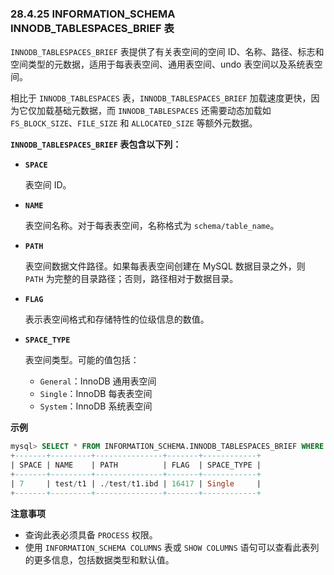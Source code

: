 ### 28.4.25 INFORMATION_SCHEMA INNODB_TABLESPACES_BRIEF 表

`INNODB_TABLESPACES_BRIEF` 表提供了有关表空间的空间 ID、名称、路径、标志和空间类型的元数据，适用于每表表空间、通用表空间、undo 表空间以及系统表空间。

相比于 `INNODB_TABLESPACES` 表，`INNODB_TABLESPACES_BRIEF` 加载速度更快，因为它仅加载基础元数据，而 `INNODB_TABLESPACES` 还需要动态加载如 `FS_BLOCK_SIZE`、`FILE_SIZE` 和 `ALLOCATED_SIZE` 等额外元数据。

**`INNODB_TABLESPACES_BRIEF` 表包含以下列：**

- **`SPACE`**
  
  表空间 ID。
  
- **`NAME`**
  
  表空间名称。对于每表表空间，名称格式为 `schema/table_name`。
  
- **`PATH`**
  
  表空间数据文件路径。如果每表表空间创建在 MySQL 数据目录之外，则 `PATH` 为完整的目录路径；否则，路径相对于数据目录。
  
- **`FLAG`**
  
  表示表空间格式和存储特性的位级信息的数值。
  
- **`SPACE_TYPE`**
  
  表空间类型。可能的值包括：
  - `General`：InnoDB 通用表空间
  - `Single`：InnoDB 每表表空间
  - `System`：InnoDB 系统表空间

**示例**

```sql
mysql> SELECT * FROM INFORMATION_SCHEMA.INNODB_TABLESPACES_BRIEF WHERE SPACE = 7;
+-------+---------+---------------+-------+------------+
| SPACE | NAME    | PATH          | FLAG  | SPACE_TYPE |
+-------+---------+---------------+-------+------------+
| 7     | test/t1 | ./test/t1.ibd | 16417 | Single     |
+-------+---------+---------------+-------+------------+
```

**注意事项**

- 查询此表必须具备 `PROCESS` 权限。
- 使用 `INFORMATION_SCHEMA COLUMNS` 表或 `SHOW COLUMNS` 语句可以查看此表列的更多信息，包括数据类型和默认值。
